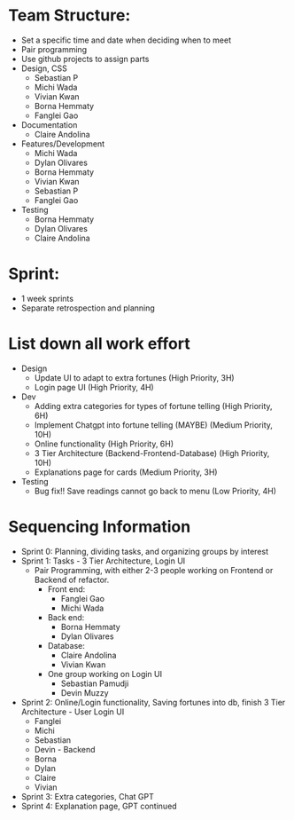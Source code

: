 # Team Structure:
  -   Set a specific time and date when deciding when to meet
  -   Pair programming
  -   Use github projects to assign parts
  -   Design, CSS
      -   Sebastian P
      -   Michi Wada
      -   Vivian Kwan
      -   Borna Hemmaty
      -   Fanglei Gao
  -   Documentation
      -   Claire Andolina
  -   Features/Development
      -   Michi Wada
      -   Dylan Olivares
      -   Borna Hemmaty
      -   Vivian Kwan
      -   Sebastian P
      -   Fanglei Gao
  -   Testing
      -   Borna Hemmaty
      -   Dylan Olivares
      -   Claire Andolina

# Sprint:
  -   1 week sprints
  -   Separate retrospection and planning

# List down all work effort
  -   Design
      -   Update UI to adapt to extra fortunes 			(High Priority, 3H)
      -   Login page UI 						(High Priority, 4H)
  -   Dev
      -   Adding extra categories for types of fortune telling 	(High Priority, 6H)
      -   Implement Chatgpt into fortune telling (MAYBE) 	(Medium Priority, 10H) 
      -   Online functionality 					(High Priority, 6H)
      -   3 Tier Architecture (Backend-Frontend-Database)	(High Priority, 10H)
      -   Explanations page for cards				(Medium Priority, 3H)
  -   Testing
      -   Bug fix!! Save readings cannot go back to menu 	(Low Priority, 4H)

# Sequencing Information
  -   Sprint 0: Planning, dividing tasks, and organizing groups by interest
  -   Sprint 1: Tasks - 3 Tier Architecture, Login UI
      -   Pair Programming, with either 2-3 people working on Frontend or Backend of refactor.
          -   Front end:
              -   Fanglei Gao
              -   Michi Wada
          -   Back end:
              -   Borna Hemmaty
              -   Dylan Olivares
          -   Database:
              -   Claire Andolina
              -   Vivian Kwan
          -   One group working on Login UI
              -   Sebastian Pamudji
              -    Devin Muzzy
  -   Sprint 2: Online/Login functionality, Saving fortunes into db, finish 3 Tier Architecture
    -   User Login UI
      -   Fanglei
      -   Michi
      -   Sebastian
      -   Devin
    -   Backend
      -   Borna
      -   Dylan
      -   Claire
      -   Vivian
  -   Sprint 3: Extra categories, Chat GPT
  -   Sprint 4: Explanation page, GPT continued
